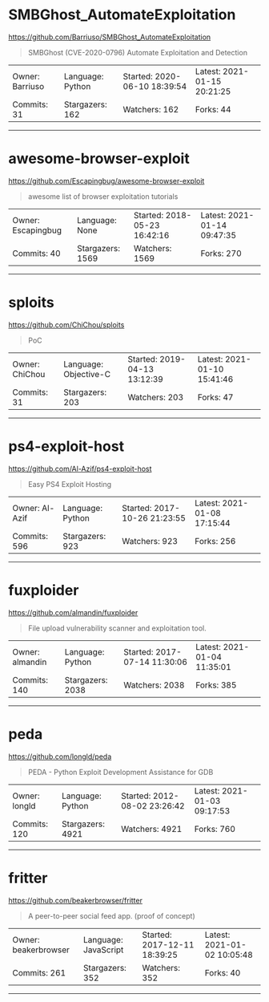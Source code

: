 # SMBGhost_AutomateExploitation

https://github.com/Barriuso/SMBGhost_AutomateExploitation
<blockquote>
SMBGhost (CVE-2020-0796) Automate Exploitation and Detection
</blockquote>

<table>
<tr><td>Owner: Barriuso</td>
    <td>Language: Python</td>
    <td>Started: 2020-06-10 18:39:54</td>
    <td>Latest: 2021-01-15 20:21:25</td></tr>
<tr><td>Commits: 31</td>
    <td>Stargazers: 162</td>
    <td>Watchers: 162</td>
    <td>Forks: 44</td></tr>
</table>

---

# awesome-browser-exploit

https://github.com/Escapingbug/awesome-browser-exploit
<blockquote>
awesome list of browser exploitation tutorials
</blockquote>

<table>
<tr><td>Owner: Escapingbug</td>
    <td>Language: None</td>
    <td>Started: 2018-05-23 16:42:16</td>
    <td>Latest: 2021-01-14 09:47:35</td></tr>
<tr><td>Commits: 40</td>
    <td>Stargazers: 1569</td>
    <td>Watchers: 1569</td>
    <td>Forks: 270</td></tr>
</table>

---

# sploits

https://github.com/ChiChou/sploits
<blockquote>
PoC
</blockquote>

<table>
<tr><td>Owner: ChiChou</td>
    <td>Language: Objective-C</td>
    <td>Started: 2019-04-13 13:12:39</td>
    <td>Latest: 2021-01-10 15:41:46</td></tr>
<tr><td>Commits: 31</td>
    <td>Stargazers: 203</td>
    <td>Watchers: 203</td>
    <td>Forks: 47</td></tr>
</table>

---

# ps4-exploit-host

https://github.com/Al-Azif/ps4-exploit-host
<blockquote>
Easy PS4 Exploit Hosting
</blockquote>

<table>
<tr><td>Owner: Al-Azif</td>
    <td>Language: Python</td>
    <td>Started: 2017-10-26 21:23:55</td>
    <td>Latest: 2021-01-08 17:15:44</td></tr>
<tr><td>Commits: 596</td>
    <td>Stargazers: 923</td>
    <td>Watchers: 923</td>
    <td>Forks: 256</td></tr>
</table>

---

# fuxploider

https://github.com/almandin/fuxploider
<blockquote>
File upload vulnerability scanner and exploitation tool.
</blockquote>

<table>
<tr><td>Owner: almandin</td>
    <td>Language: Python</td>
    <td>Started: 2017-07-14 11:30:06</td>
    <td>Latest: 2021-01-04 11:35:01</td></tr>
<tr><td>Commits: 140</td>
    <td>Stargazers: 2038</td>
    <td>Watchers: 2038</td>
    <td>Forks: 385</td></tr>
</table>

---

# peda

https://github.com/longld/peda
<blockquote>
PEDA - Python Exploit Development Assistance for GDB
</blockquote>

<table>
<tr><td>Owner: longld</td>
    <td>Language: Python</td>
    <td>Started: 2012-08-02 23:26:42</td>
    <td>Latest: 2021-01-03 09:17:53</td></tr>
<tr><td>Commits: 120</td>
    <td>Stargazers: 4921</td>
    <td>Watchers: 4921</td>
    <td>Forks: 760</td></tr>
</table>

---

# fritter

https://github.com/beakerbrowser/fritter
<blockquote>
A peer-to-peer social feed app. (proof of concept)
</blockquote>

<table>
<tr><td>Owner: beakerbrowser</td>
    <td>Language: JavaScript</td>
    <td>Started: 2017-12-11 18:39:25</td>
    <td>Latest: 2021-01-02 10:05:48</td></tr>
<tr><td>Commits: 261</td>
    <td>Stargazers: 352</td>
    <td>Watchers: 352</td>
    <td>Forks: 40</td></tr>
</table>

---

